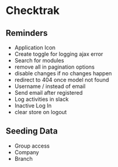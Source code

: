 # Checktrak

## Reminders

- Application Icon
- Create toggle for logging ajax error
- Search for modules
- remove all in pagination options
- disable changes if no changes happen
- redirect to 404 once model not found
- Username / instead of email
- Send email after registered
- Log activities in slack
- Inactive Log In
- clear store on logout

## Seeding Data

- Group access
- Company
- Branch
